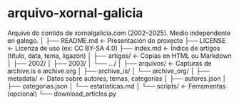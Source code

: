 # arquivo-xornal-galicia
Arquivo do contido de xornalgalicia.com (2002–2025). Medio independente en galego.
│
├── README.md                 ← Presentación do proxecto
├── LICENSE                   ← Licenza de uso (ex: CC BY-SA 4.0)
├── index.md                  ← Índice de artigos (título, data, tema, ligazón)
│
├── artigos/                  ← Copias en HTML ou Markdown
│   ├── 2002/
│   ├── 2003/
│   └── .../
│
├── arquivos/                 ← Capturas de archive.is e archive.org
│   ├── archive_is/
│   └── archive_org/
│
├── metadata/                 ← Datos sobre autores, temas, categorías
│   ├── autores.json
│   ├── categorias.json
│   └── estatísticas.md
│
└── scripts/                  ← Ferramentas (opcional)
    └── download_articles.py

